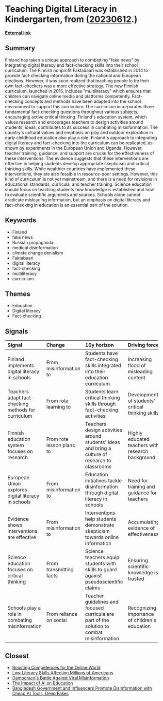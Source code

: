 # __Teaching Digital Literacy in Kindergarten__, from ([20230612](https://kghosh.substack.com/p/20230612).)

__[External link](https://slate.com/technology/2023/06/finland-digital-literacy-factchecking-misinformation.html?utm_source=substack&utm_medium=email)__



## Summary

Finland has taken a unique approach to combatting "fake news" by integrating digital literacy and fact-checking skills into their school curriculum. The Finnish nonprofit Faktabaari was established in 2014 to provide fact-checking information during the national and European elections. However, it was soon realized that teaching people to be their own fact-checkers was a more effective strategy. The new Finnish curriculum, launched in 2016, includes "multiliteracy" which ensures that children can navigate online media and platforms competently. Fact-checking concepts and methods have been adapted into the school environment to support this curriculum. The curriculum incorporates three fundamental fact-checking questions throughout various subjects, encouraging active critical thinking. Finland's education system, which values research and encourages teachers to design activities around students' ideas, contributes to its success in combating misinformation. The country's cultural values and emphasis on play and outdoor exploration in early childhood education also play a role. Finland's approach to integrating digital literacy and fact-checking into the curriculum can be replicated, as shown by experiments in the European Union and Uganda. However, teacher training, guidance, and support are crucial for the effectiveness of these interventions. The evidence suggests that these interventions are effective in helping students develop appropriate skepticism and critical thinking skills. While wealthier countries have implemented these interventions, they are also feasible in resource-poor settings. However, this kind of curriculum is not yet mainstream, and there is a need for revisions in educational standards, curricula, and teacher training. Science education should focus on teaching students how knowledge is established and how to evaluate scientific arguments and sources. Schools alone cannot eradicate misleading information, but an emphasis on digital literacy and fact-checking in education is an essential part of the solution.

## Keywords

* Finland
* fake news
* Russian propaganda
* medical disinformation
* climate change denialism
* Faktabaari
* digital literacy
* fact-checking
* multiliteracy
* curriculum

## Themes

* Education
* Digital literacy
* Fact-checking

## Signals

| Signal                                              | Change                    | 10y horizon                                                                                     | Driving force                                     |
|:----------------------------------------------------|:--------------------------|:------------------------------------------------------------------------------------------------|:--------------------------------------------------|
| Finland implements digital literacy in schools      | From misinformation to    | Students have fact-checking skills integrated into their education curriculum                   | Increasing flood of misleading content            |
| Teachers adapt fact-checking methods for curriculum | From rote learning to     | Students learn critical thinking skills through fact-checking activities                        | Development of students' critical thinking skills |
| Finnish education system focuses on research        | From rote lesson plans to | Teachers design activities around students' ideas and bring a culture of research to classrooms | Highly educated teachers with research background |
| European Union explores digital literacy in schools | From misinformation to    | Education initiatives tackle disinformation through digital literacy in schools                 | Need for training and guidance for teachers       |
| Evidence shows interventions are effective          | From misinformation to    | Interventions help students demonstrate skepticism towards online information                   | Accumulating evidence of effectiveness            |
| Science education focuses on critical thinking      | From transmitting facts   | Science teachers equip students with skills to guard against pseudoscientific claims            | Ensuring scientific knowledge is trusted          |
| Schools play a role in combating misinformation     | From reliance on social   | Teacher guidelines and focused curricula are part of the solution to combat misinformation      | Recognizing importance of children's education    |

## Closest

* [Boosting Competences for the Online World](0770afeb444e4bbb336cdc72c07d6688)
* [Low Literacy Skills Affecting Millions of Americans](0b19a85d823e25919d360051c2e63a21)
* [Democracy's Battle Against Viral Misinformation](56d1a28746cd95ebaa3d62a4e1f91c3a)
* [The Impact of AI on Education](ea74b217d36ec570bb432fb5aa679090)
* [Bangladesh Government and Influencers Promote Disinformation with Cheap AI Tools, Deep Fakes](299ee0a175c6ba617e28713566f23557)